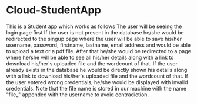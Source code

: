 # Cloud-StudentApp
This is a Student app which works as follows 
The user will be seeing the login page first 
If the user is not present in the database he/she would be redirected to the singup page where the user will be able to save his/her username, password, firstname, lastname, email address and would be able to upload a text or a pdf file.
After that he/she would be redirected to a page where he/she will be able to see all his/her details along with a link to download his/her's uploaded file and the wordcount of that. 
If the user already exists in the database he would be directly shown his details along with a link to download his/her's uploaded file and the wordcount of that.
If the user entered wrong credentials, he/she would be displayed with invalid credentials.
Note that the file name is stored in our machine with the name "file_" appended with the username to avoid contradiction.
